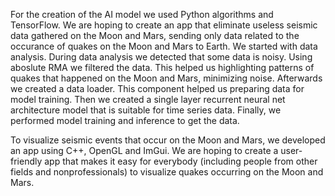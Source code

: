 For the creation of the AI model we used Python algorithms and TensorFlow. We are hoping to create an app that eliminate useless seismic data gathered on the Moon and Mars, sending only data related to the occurance of quakes on the Moon and Mars to Earth.
We started with data analysis. During data analysis we detected that some data is noisy. Using aboslute RMA we filtered the data. This helped us highlighting patterns of quakes that happened on the Moon and Mars, minimizing noise. Afterwards we created a data loader. This component helped us preparing data for model training. Then we created a single layer recurrent neural net architecture model that is suitable for time series data. Finally, we performed model training and inference to get the data.

To visualize seismic events that occur on the Moon and Mars, we developed an app using C++, OpenGL and ImGui. We are hoping to create a user-friendly app that makes it easy for everybody (including people from other fields and nonprofessionals) to visualize quakes occurring on the Moon and Mars.
